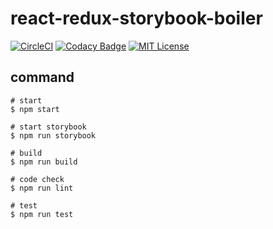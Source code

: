# react-redux-storybook-boiler

[![CircleCI](https://circleci.com/gh/Fablica/react-redux-storybook-boiler.svg?style=svg)](https://circleci.com/gh/Fablica/react-redux-storybook-boiler)
[![Codacy Badge](https://api.codacy.com/project/badge/Grade/0902fbe64c444f08b8fd5cd733198bba)](https://www.codacy.com/app/Kento75/react-redux-storybook-boiler?utm_source=github.com&amp;utm_medium=referral&amp;utm_content=kento-react-lab/react-redux-storybook-boiler&amp;utm_campaign=Badge_Grade)
[![MIT License](http://img.shields.io/badge/license-MIT-blue.svg?style=flat)](LICENSE)  

## command

```
# start
$ npm start

# start storybook
$ npm run storybook

# build
$ npm run build

# code check
$ npm run lint

# test
$ npm run test
```
